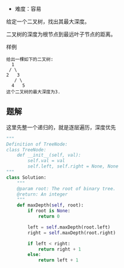 + 难度：容易

给定一个二叉树，找出其最大深度。

二叉树的深度为根节点到最远叶子节点的距离。

样例

    给出一棵如下的二叉树:
      1
     / \
    2   3
       / \
      4   5
    这个二叉树的最大深度为3.

## 题解

这里先整一个递归的，就是逐层遍历，深度优先

```python
"""
Definition of TreeNode:
class TreeNode:
    def __init__(self, val):
        self.val = val
        self.left, self.right = None, None
"""
class Solution:
    """
    @param root: The root of binary tree.
    @return: An integer
    """
    def maxDepth(self, root):
        if root is None:
            return 0

        left = self.maxDepth(root.left)
        right = self.maxDepth(root.right)

        if left < right:
            return right + 1
        else:
            return left + 1

```
